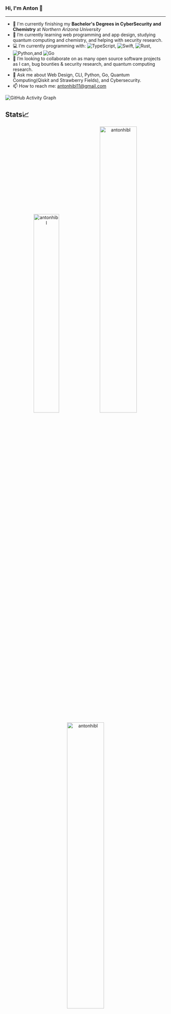 ### Hi, I'm Anton 👋

-----

- 📖 I'm currently finishing my **Bachelor's Degrees in CyberSecurity and Chemistry** at *Northern Arizona University*
- 🔭 I’m currently learning web programming and app design, studying quantum computing and chemistry, and helping with security research.
- 💻 I’m currently programming with: ![TypeScript](https://img.shields.io/badge/-TypeScript-blue), ![Swift](https://img.shields.io/badge/-Swift-orange), ![Rust](https://img.shields.io/badge/-Rust-red), ![Python](https://img.shields.io/badge/-Python-darkgreen),and ![Go](https://img.shields.io/badge/-Go-9cf)
- 👥 I’m looking to collaborate on as many open source software projects as I can, bug bounties & security research, and quantum computing research.
- 💬 Ask me about Web Design, CLI, Python, Go, Quantum Computing(Qiskit and Strawberry Fields), and Cybersecurity.
- 📫 How to reach me: antonhibl11@gmail.com

![GitHub Activity Graph](https://activity-graph.herokuapp.com/graph?username=antonhibl&theme=dracula&hide_border=true)

## Stats📈 

<p align="center"> 
  <img width="40%" src="https://github-readme-stats.vercel.app/api/top-langs?username=antonhibl&show_icons=true&theme=dracula&title_color=ff8000&text_color=ffffff&bg_color=6a6a6a&locale=en&layout=compact&hide_border=true" alt="antonhibl" />  
  <img width="48%" src="https://github-readme-stats.vercel.app/api?username=antonhibl&show_icons=true&theme=dracula&title_color=ff8000&text_color=ffffff&bg_color=6a6a6a&locale=en&hide_border=true" alt="antonhibl" /> 
  <img width="48%" src="https://github-readme-streak-stats.herokuapp.com/?user=antonhibl&theme=highcontrast&hide_border=true" alt="antonhibl" /> 
</p>
